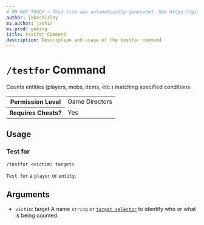 ```yaml
---
# DO NOT TOUCH — This file was automatically generated. See https://github.com/mojang/minecraftapidocsgenerator to modify descriptions, examples, etc.
author: jakeshirley
ms.author: jashir
ms.prod: gaming
title: testfor Command
description: Description and usage of the testfor command
---
```

# `/testfor` Command
Counts entities (players, mobs, items, etc.) matching specified conditions.

<table>
  <tr>
    <th>Permission Level</th>
    <td>Game Directors</td>
  </tr>
  <tr>
    <th>Requires Cheats?</th>
    <td>Yes</td>
  </tr>
</table>

## Usage
### Test for
`/testfor <victim: target>`

`Test for` a `player` or `entity`.

## Arguments
- `victim`: target
A name `string` or [`target selector`](https://learn.microsoft.com/minecraft/creator/documents/commandsintroduction#target-selectors) to identify who or what is being counted.
